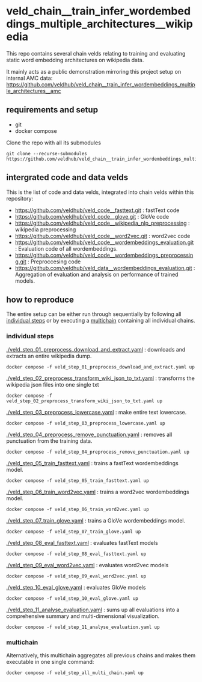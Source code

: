 # veld_chain__train_infer_wordembeddings_multiple_architectures__wikipedia

This repo contains several chain velds relating to training and evaluating static word embedding
architectures on wikipedia data. 

It mainly acts as a public demonstration mirroring this project setup on internal AMC data: 
https://github.com/veldhub/veld_chain__train_infer_wordembeddings_multiple_architectures__amc

## requirements and setup

- git
- docker compose

Clone the repo with all its submodules
```
git clone --recurse-submodules https://github.com/veldhub/veld_chain__train_infer_wordembeddings_multiple_architectures__wikipedia.git
```

## intergrated code and data velds

This is the list of code and data velds, integrated into chain velds within this repository:

- https://github.com/veldhub/veld_code__fasttext.git : fastText code
- https://github.com/veldhub/veld_code__glove.git : GloVe code
- https://github.com/veldhub/veld_code__wikipedia_nlp_preprocessing : wikipedia preprocessing
- https://github.com/veldhub/veld_code__word2vec.git : word2vec code
- https://github.com/veldhub/veld_code__wordembeddings_evaluation.git : Evaluation code of all 
  wordembeddings.
- https://github.com/veldhub/veld_code__wordembeddings_preprocessing.git : Preproccesing code
- https://github.com/veldhub/veld_data__wordembeddings_evaluation.git : Aggregation of evaluation
  and analysis on performance of trained models.

## how to reproduce

The entire setup can be either run through sequentially by following all 
[individual steps](#individual-steps) or by executing a [multichain](#multichain) containing all 
individual chains. 

### individual steps

[./veld_step_01_preprocess_download_and_extract.yaml](./veld_step_01_preprocess_download_and_extract.yaml) 
: downloads and extracts an entire wikipedia dump.
```
docker compose -f veld_step_01_preprocess_download_and_extract.yaml up
```

[./veld_step_02_preprocess_transform_wiki_json_to_txt.yaml](./veld_step_02_preprocess_transform_wiki_json_to_txt.yaml) 
: transforms the wikipedia json files into one single txt
```
docker compose -f veld_step_02_preprocess_transform_wiki_json_to_txt.yaml up
```

[./veld_step_03_preprocess_lowercase.yaml](./veld_step_03_preprocess_lowercase.yaml) : make entire 
text lowercase.
```
docker compose -f veld_step_03_preprocess_lowercase.yaml up
```

[./veld_step_04_preprocess_remove_punctuation.yaml](./veld_step_04_preprocess_remove_punctuation.yaml) 
: removes all punctuation from the training data.
```
docker compose -f veld_step_04_preprocess_remove_punctuation.yaml up
```

[./veld_step_05_train_fasttext.yaml](./veld_step_05_train_fasttext.yaml) : trains a fastText 
wordembeddings model.
```
docker compose -f veld_step_05_train_fasttext.yaml up
```

[./veld_step_06_train_word2vec.yaml](./veld_step_06_train_word2vec.yaml) : trains a word2vec
wordembeddings model.
```
docker compose -f veld_step_06_train_word2vec.yaml up
```

[./veld_step_07_train_glove.yaml](./veld_step_07_train_glove.yaml) : trains a GloVe wordembeddings 
model.
```
docker compose -f veld_step_07_train_glove.yaml up
```

[./veld_step_08_eval_fasttext.yaml](./veld_step_08_eval_fasttext.yaml) : evaluates fastText models
```
docker compose -f veld_step_08_eval_fasttext.yaml up
```

[./veld_step_09_eval_word2vec.yaml](./veld_step_09_eval_word2vec.yaml) : evaluates word2vec models
```
docker compose -f veld_step_09_eval_word2vec.yaml up
```

[./veld_step_10_eval_glove.yaml](./veld_step_10_eval_glove.yaml) : evaluates GloVe models
```
docker compose -f veld_step_10_eval_glove.yaml up
```

[./veld_step_11_analyse_evaluation.yaml](./veld_step_11_analyse_evaluation.yaml) : sums up all
evaluations into a comprehensive summary and multi-dimensional visualization.
```
docker compose -f veld_step_11_analyse_evaluation.yaml up
```

### multichain

Alternatively, this multichain aggregates all previous chains and makes them executable in one
single command:
```
docker compose -f veld_step_all_multi_chain.yaml up
```

